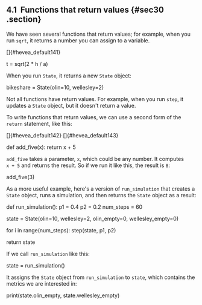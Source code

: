 ﻿4.1  Functions that return values {#sec30 .section}
---------------------------------

We have seen several functions that return values; for example, when you
run `sqrt`, it returns a number you can assign to a variable.

[]{#hevea_default141}

t = sqrt(2 \* h / a)

When you run `State`, it returns a new `State` object:

bikeshare = State(olin=10, wellesley=2)

Not all functions have return values. For example, when you run `step`,
it updates a `State` object, but it doesn't return a value.

To write functions that return values, we can use a second form of the
`return` statement, like this:

[]{#hevea_default142} []{#hevea_default143}

def add\_five(x): return x + 5

`add_five` takes a parameter, `x`, which could be any number. It
computes `x + 5` and returns the result. So if we run it like this, the
result is `8`:

add\_five(3)

As a more useful example, here's a version of `run_simulation` that
creates a `State` object, runs a simulation, and then returns the
`State` object as a result:

def run\_simulation(): p1 = 0.4 p2 = 0.2 num\_steps = 60

state = State(olin=10, wellesley=2, olin\_empty=0, wellesley\_empty=0)

for i in range(num\_steps): step(state, p1, p2)

return state

If we call `run_simulation` like this:

state = run\_simulation()

It assigns the `State` object from `run_simulation` to `state`, which
contains the metrics we are interested in:

print(state.olin\_empty, state.wellesley\_empty)

